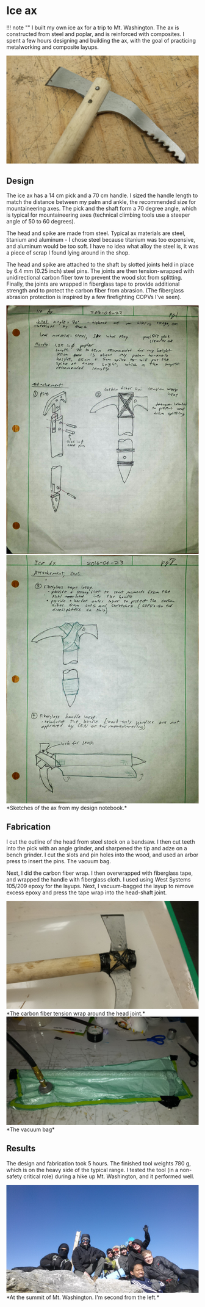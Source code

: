 
# Ice ax

!!! note ""
    I built my own ice ax for a trip to Mt. Washington. The ax is constructed from steel and poplar, and is reinforced with composites. I spent a few hours designing and building the ax, with the goal of practicing metalworking and composite layups.

<img src="../../assets/images/ice_ax/head_pins.jpg">

## Design
The ice ax has a 14 cm pick and a 70 cm handle. I sized the handle length to match the distance between my palm and ankle, the recommended size for mountaineering axes. The pick and the shaft form a 70 degree angle, which is typical for mountaineering axes (technical climbing tools use a steeper angle of 50 to 60 degrees).

The head and spike are made from steel. Typical ax materials are steel, titanium and aluminum - I chose steel because titanium was too expensive, and aluminum would be too soft. I have no idea what alloy the steel is, it was a piece of scrap I found lying around in the shop.

The head and spike are attached to the shaft by slotted joints held in place by 6.4 mm (0.25 inch) steel pins. The joints are then tension-wrapped with unidirectional carbon fiber tow to prevent the wood slot from splitting. Finally, the joints are wrapped in fiberglass tape to provide additional strength and to protect the carbon fiber from abrasion. (The fiberglass abrasion protection is inspired by a few firefighting COPVs I've seen).

<img src="../../assets/images/ice_ax/sketch1.jpg">
<img src="../../assets/images/ice_ax/sketch2.jpg">
*Sketches of the ax from my design notebook.*

## Fabrication
I cut the outline of the head from steel stock on a bandsaw. I then cut teeth into the pick with an angle grinder, and sharpened the tip and adze on a bench grinder. I cut the slots and pin holes into the wood, and used an arbor press to insert the pins.
The vacuum bag.

Next, I did the carbon fiber wrap. I then overwrapped with fiberglass tape, and wrapped the handle with fiberglass cloth. I used using West Systems 105/209 epoxy for the layups. Next, I vacuum-bagged the layup to remove excess epoxy and press the tape wrap into the head-shaft joint.

<img src="../../assets/images/ice_ax/carbon_wrap.jpg">
*The carbon fiber tension wrap around the head joint.*

<img src="../../assets/images/ice_ax/vac_bag.jpg">
*The vacuum bag*

## Results
The design and fabrication took 5 hours. The finished tool weights 780 g, which is on the heavy side of the typical range. I tested the tool (in a non-safety critical role) during a hike up Mt. Washington, and it performed well.

<img src="../../assets/images/ice_ax/summit.jpg">
*At the summit of Mt. Washington. I'm second from the left.*